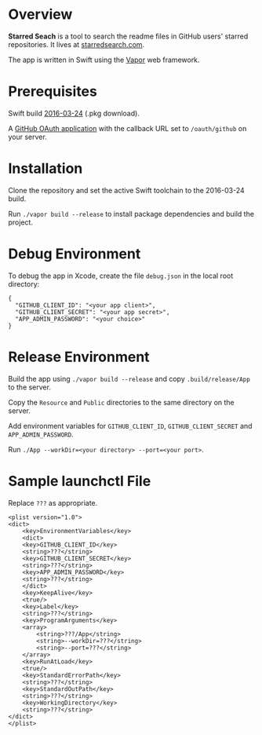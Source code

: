 # Overview

**Starred Seach** is a tool to search the readme files in GitHub users' starred repositories. It lives at [starredsearch.com](http://starredsearch.com).

The app is written in Swift using the [Vapor](https://github.com/qutheory/vapor) web framework.

# Prerequisites

Swift build [2016-03-24](https://swift.org/builds/development/xcode/swift-DEVELOPMENT-SNAPSHOT-2016-03-24-a/swift-DEVELOPMENT-SNAPSHOT-2016-03-24-a-osx.pkg) (.pkg download).

A [GitHub OAuth application](https://github.com/settings/developers) with the callback URL set to `/oauth/github` on your server.

# Installation

Clone the repository and set the active Swift toolchain to the 2016-03-24 build.

Run `./vapor build --release` to install package dependencies and build the project.

# Debug Environment

To debug the app in Xcode, create the file `debug.json` in the local root directory:

```
{
  "GITHUB_CLIENT_ID": "<your app client>",
  "GITHUB_CLIENT_SECRET": "<your app secret>",
  "APP_ADMIN_PASSWORD": "<your choice>"
}
```

# Release Environment

Build the app using `./vapor build --release` and copy `.build/release/App` to the server.

Copy the `Resource` and `Public` directories to the same directory on the server.

Add environment variables for `GITHUB_CLIENT_ID`, `GITHUB_CLIENT_SECRET` and `APP_ADMIN_PASSWORD`.

Run `./App --workDir=<your directory> --port=<your port>`.

# Sample launchctl File

Replace `???` as appropriate.

```
<plist version="1.0">
<dict>
	<key>EnvironmentVariables</key>
	<dict>
    <key>GITHUB_CLIENT_ID</key>
    <string>???</string>
    <key>GITHUB_CLIENT_SECRET</key>
    <string>???</string>
    <key>APP_ADMIN_PASSWORD</key>
    <string>???</string>
	</dict>
	<key>KeepAlive</key>
	<true/>
	<key>Label</key>
	<string>???</string>
	<key>ProgramArguments</key>
	<array>
		<string>???/App</string>
		<string>--workDir=???</string>
		<string>--port=???</string>
	</array>
	<key>RunAtLoad</key>
	<true/>
	<key>StandardErrorPath</key>
	<string>???</string>
	<key>StandardOutPath</key>
	<string>???</string>
	<key>WorkingDirectory</key>
	<string>???</string>
</dict>
</plist>
```